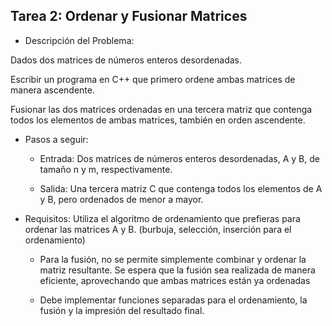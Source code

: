 ## Tarea 2: Ordenar y Fusionar Matrices

* Descripción del Problema:

Dados dos matrices de números enteros desordenadas.

Escribir un programa en C++ que primero ordene ambas matrices de manera ascendente.

Fusionar las dos matrices ordenadas en una tercera matriz que contenga todos los elementos de ambas matrices, también en orden ascendente.

* Pasos a seguir:
    - Entrada: Dos matrices de números enteros desordenadas, A y B, de tamaño n y m, respectivamente.

    - Salida: Una tercera matriz C que contenga todos los elementos de A y B, pero ordenados de menor a mayor.


* Requisitos: Utiliza el algoritmo de ordenamiento que prefieras para ordenar las matrices A y B. (burbuja, selección, inserción para el ordenamiento)

    - Para la fusión, no se permite simplemente combinar y ordenar la matriz resultante. Se espera que la fusión sea realizada de manera eficiente, aprovechando que ambas matrices están ya ordenadas

    - Debe implementar funciones separadas para el ordenamiento, la fusión y la impresión del resultado final.